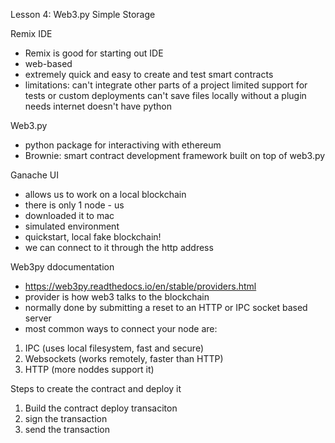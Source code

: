 Lesson 4: Web3.py Simple Storage

Remix IDE
- Remix is good for starting out IDE
- web-based
- extremely quick and easy to create and test smart contracts
- limitations: 
can't integrate other parts of a project
limited support for tests or custom deployments
can't save files locally without a plugin
needs internet
doesn't have python

Web3.py
- python package for interactiving with ethereum
- Brownie: smart contract development framework built on top of web3.py


Ganache UI
- allows us to work on a local blockchain
- there is only 1 node - us
- downloaded it to mac
- simulated environment
- quickstart, local fake blockchain!
- we can connect to it through the http address

Web3py ddocumentation
- https://web3py.readthedocs.io/en/stable/providers.html
- provider is how web3 talks to the blockchain
- normally done by submitting a reset to an HTTP or IPC socket based server
- most common ways to connect your node are:
1. IPC (uses local filesystem, fast and secure)
2. Websockets (works remotely, faster than HTTP)
3. HTTP (more noddes support it)

Steps to create the contract and deploy it
1. Build the contract deploy transaciton
2. sign the transaction
3. send the transaction

